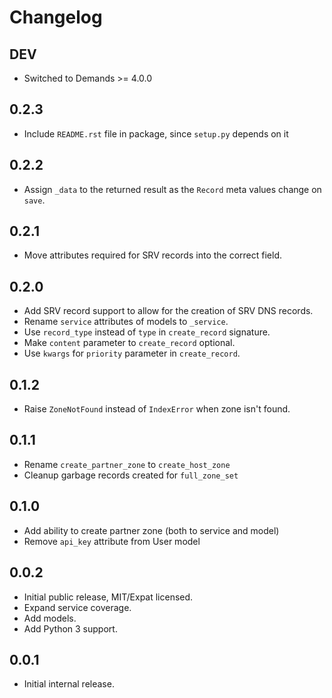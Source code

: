 # Changelog

## DEV

* Switched to Demands >= 4.0.0

## 0.2.3

* Include `README.rst` file in package, since `setup.py` depends on it

## 0.2.2

* Assign `_data` to the returned result as the `Record` meta values change on
`save`.

## 0.2.1

* Move attributes required for SRV records into the correct field.

## 0.2.0

* Add SRV record support to allow for the creation of SRV DNS records.
* Rename `service` attributes of models to `_service`.
* Use `record_type` instead of `type` in `create_record` signature.
* Make `content` parameter to `create_record` optional.
* Use `kwargs` for `priority` parameter in `create_record`.

## 0.1.2

* Raise `ZoneNotFound` instead of `IndexError` when zone isn't found.

## 0.1.1

* Rename `create_partner_zone` to `create_host_zone`
* Cleanup garbage records created for `full_zone_set`

## 0.1.0

* Add ability to create partner zone (both to service and model)
* Remove `api_key` attribute from User model

## 0.0.2

* Initial public release, MIT/Expat licensed.
* Expand service coverage.
* Add models.
* Add Python 3 support.

## 0.0.1

* Initial internal release.
